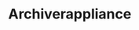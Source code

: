 <!-- This README file is going to be the one displayed on the Grafana.com website for your plugin -->

# Archiverappliance


